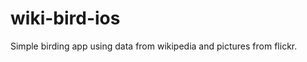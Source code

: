 wiki-bird-ios
=============

Simple birding app using data from wikipedia and pictures from flickr.
